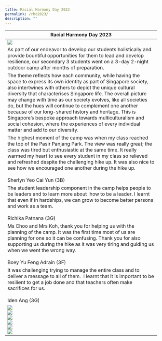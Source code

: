 ```yaml
---
title: Racial Harmony Day 2023
permalink: /rhd2023/
description: ""
---
```

|Racial Harmony Day 2023| 
| -------- | 
|![](/images/rhd202301.jpg)|
|As part of our endeavor to develop our students holistically and provide bountiful opportunities for them to lead and develop resilience, our secondary 3 students went on a 3-day 2-night outdoor camp after months of preparation.|
|The theme reflects how each community, while having the space to express its own identity as part of Singapore society, also intertwines with others to depict the unique cultural diversity that characterises Singapore life. The overall picture may change with time as our society evolves, like all societies do, but the hues will continue to complement one another because of our long-shared history and heritage. This is Singapore’s bespoke approach towards multiculturalism and social cohesion, where the experiences of every individual matter and add to our diversity.|
|The highest moment of the camp was when my class reached the top of the Pasir Panjang Park. The view was really great; the class was tired but enthusiastic at the same time. It really warmed my heart to see every student in my class so relieved and refreshed despite the challenging hike up. It was also nice to see how we encouraged one another during the hike up. <br><br>Sherlyn Yeo Cai Yun (3B)|
|The student leadership component in the camp helps people to be leaders and to learn more about &nbsp;how to be a leader. I learnt that even if in hardships, we can grow to become better persons and work as a team. <br><br>Richika Patnana (3G)|
|Ms Choo and Mrs Koh, thank you for helping us with the planning of the camp. It was the first time most of us are planning for one so it can be confusing. Thank you for also supporting us during the hike as it was very tiring and guiding us when we went the wrong way. <br><br>Boey Yu Feng Adrain (3F)|
|It was challenging trying to manage the entire class and to deliver a message to all of them.&nbsp; I learnt that it is important to be resilient to get a job done and that teachers often make sacrifices for us. <br><br>Iden Ang (3G)|
|![](/images/sec3exp2.jpg)<br>![](/images/sec3exp3.jpg)<br>![](/images/sec3exp4.jpg)<br>![](/images/sec3exp5.jpg)<br>![](/images/sec3exp6.jpg)<br>![](/images/sec3exp7.jpg)|